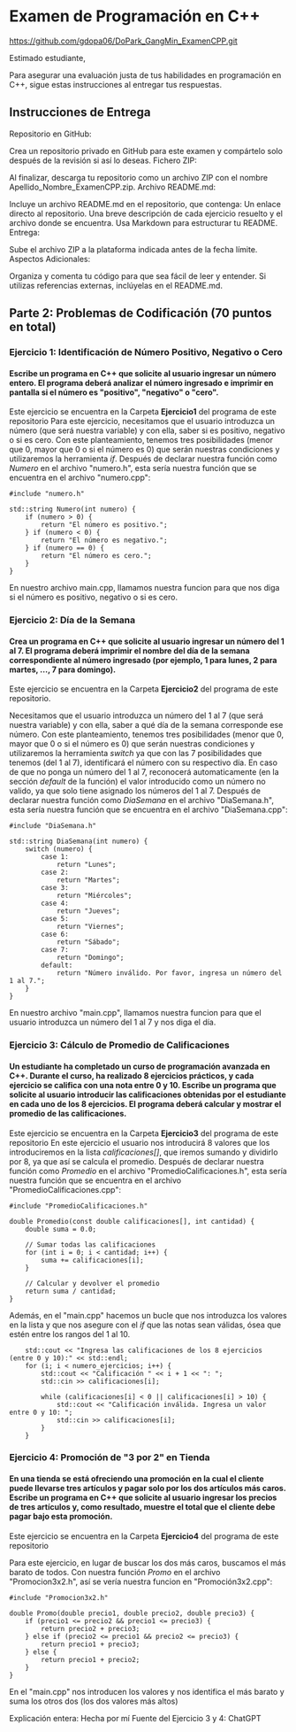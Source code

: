# Examen de Programación en C++

https://github.com/gdopa06/DoPark_GangMin_ExamenCPP.git

Estimado estudiante,

Para asegurar una evaluación justa de tus habilidades en programación en C++, sigue estas instrucciones al entregar tus respuestas.

## Instrucciones de Entrega
Repositorio en GitHub:

Crea un repositorio privado en GitHub para este examen y compártelo solo después de la revisión si así lo deseas.
Fichero ZIP:

Al finalizar, descarga tu repositorio como un archivo ZIP con el nombre Apellido_Nombre_ExamenCPP.zip.
Archivo README.md:

Incluye un archivo README.md en el repositorio, que contenga:
Un enlace directo al repositorio.
Una breve descripción de cada ejercicio resuelto y el archivo donde se encuentra.
Usa Markdown para estructurar tu README.
Entrega:

Sube el archivo ZIP a la plataforma indicada antes de la fecha límite.
Aspectos Adicionales:

Organiza y comenta tu código para que sea fácil de leer y entender.
Si utilizas referencias externas, inclúyelas en el README.md.

## Parte 2: Problemas de Codificación (70 puntos en total)

### Ejercicio 1: Identificación de Número Positivo, Negativo o Cero
#### Escribe un programa en C++ que solicite al usuario ingresar un número entero. El programa deberá analizar el número ingresado e imprimir en pantalla si el número es "positivo", "negativo" o "cero".
Este ejercicio se encuentra en la Carpeta **Ejercicio1** del programa de este repositorio
Para este ejercicio, necesitamos que el usuario introduzca un número (que será nuestra variable) y con ella, saber si es positivo, negativo o si es cero.
Con este planteamiento, tenemos tres posibilidades (menor que 0, mayor que 0 o si el número es 0) que serán nuestras condiciones y utilizaremos la herramienta _if_.
Después de declarar nuestra función como _Numero_ en el archivo "numero.h", esta sería nuestra función que se encuentra en el archivo "numero.cpp":
```
#include "numero.h"

std::string Numero(int numero) {
    if (numero > 0) {
        return "El número es positivo.";
    } if (numero < 0) {
        return "El número es negativo.";
    } if (numero == 0) {
        return "El número es cero.";
    }
}
```

En nuestro archivo main.cpp, llamamos nuestra funcion para que nos diga si el número es positivo, negativo o si es cero.

### Ejercicio 2: Día de la Semana
#### Crea un programa en C++ que solicite al usuario ingresar un número del 1 al 7. El programa deberá imprimir el nombre del día de la semana correspondiente al número ingresado (por ejemplo, 1 para lunes, 2 para martes, ..., 7 para domingo). 
Este ejercicio se encuentra en la Carpeta **Ejercicio2** del programa de este repositorio.

Necesitamos que el usuario introduzca un número del 1 al 7 (que será nuestra variable) y con ella, saber a qué día de la semana corresponde ese número.
Con este planteamiento, tenemos tres posibilidades (menor que 0, mayor que 0 o si el número es 0) que serán nuestras condiciones y utilizaremos la herramienta _switch_ ya que con las 7 posibilidades que tenemos (del 1 al 7), identificará el número con su respectivo día. En caso de que no ponga un número del 1 al 7, reconocerá automaticamente (en la sección _default_ de la función) el valor introducido como un número no valido, ya que solo tiene asignado los números del 1 al 7.
Después de declarar nuestra función como _DiaSemana_ en el archivo "DiaSemana.h", esta sería nuestra función que se encuentra en el archivo "DiaSemana.cpp":
```
#include "DiaSemana.h"

std::string DiaSemana(int numero) {
    switch (numero) {
        case 1:
            return "Lunes";
        case 2:
            return "Martes";
        case 3:
            return "Miércoles";
        case 4:
            return "Jueves";
        case 5:
            return "Viernes";
        case 6:
            return "Sábado";
        case 7:
            return "Domingo";
        default:
            return "Número inválido. Por favor, ingresa un número del 1 al 7.";
    }
}

```
En nuestro archivo "main.cpp", llamamos nuestra funcion para que el usuario introduzca un número del 1 al 7 y nos diga el día.

### Ejercicio 3: Cálculo de Promedio de Calificaciones
#### Un estudiante ha completado un curso de programación avanzada en C++. Durante el curso, ha realizado 8 ejercicios prácticos, y cada ejercicio se califica con una nota entre 0 y 10. Escribe un programa que solicite al usuario introducir las calificaciones obtenidas por el estudiante en cada uno de los 8 ejercicios. El programa deberá calcular y mostrar el promedio de las calificaciones.
Este ejercicio se encuentra en la Carpeta **Ejercicio3** del programa de este repositorio
En este ejercicio el usuario nos introducirá 8 valores que los introduciremos en la lista _calificaciones[]_, que iremos sumando y dividirlo por 8, ya que así se calcula el promedio.
Después de declarar nuestra función como _Promedio_ en el archivo "PromedioCalificaciones.h", esta sería nuestra función que se encuentra en el archivo "PromedioCalificaciones.cpp":
```
#include "PromedioCalificaciones.h"

double Promedio(const double calificaciones[], int cantidad) {
    double suma = 0.0;

    // Sumar todas las calificaciones
    for (int i = 0; i < cantidad; i++) {
        suma += calificaciones[i];
    }

    // Calcular y devolver el promedio
    return suma / cantidad;
}
```
Además, en el "main.cpp" hacemos un bucle que nos introduzca los valores en la lista y que nos asegure con el _if_ que las notas sean válidas, ósea que estén entre los rangos del 1 al 10.
```
    std::cout << "Ingresa las calificaciones de los 8 ejercicios (entre 0 y 10):" << std::endl;
    for (i; i < numero_ejercicios; i++) {
        std::cout << "Calificación " << i + 1 << ": ";
        std::cin >> calificaciones[i];

        while (calificaciones[i] < 0 || calificaciones[i] > 10) {
            std::cout << "Calificación inválida. Ingresa un valor entre 0 y 10: ";
            std::cin >> calificaciones[i];
        }
    }
```

### Ejercicio 4: Promoción de "3 por 2" en Tienda
#### En una tienda se está ofreciendo una promoción en la cual el cliente puede llevarse tres artículos y pagar solo por los dos artículos más caros. Escribe un programa en C++ que solicite al usuario ingresar los precios de tres artículos y, como resultado, muestre el total que el cliente debe pagar bajo esta promoción.
Este ejercicio se encuentra en la Carpeta **Ejercicio4** del programa de este repositorio

Para este ejercicio, en lugar de buscar los dos más caros, buscamos el más barato de todos.
Con nuestra función _Promo_ en el archivo "Promocion3x2.h", así se vería nuestra funcion en "Promoción3x2.cpp":
```
#include "Promocion3x2.h"

double Promo(double precio1, double precio2, double precio3) {
    if (precio1 <= precio2 && precio1 <= precio3) {
        return precio2 + precio3;
    } else if (precio2 <= precio1 && precio2 <= precio3) {
        return precio1 + precio3;
    } else {
        return precio1 + precio2;
    }
}
```
En el "main.cpp" nos introducen los valores y nos identifica el más barato y suma los otros dos (los dos valores más altos)

Explicación entera: Hecha por mí
Fuente del Ejercicio 3 y 4: ChatGPT

